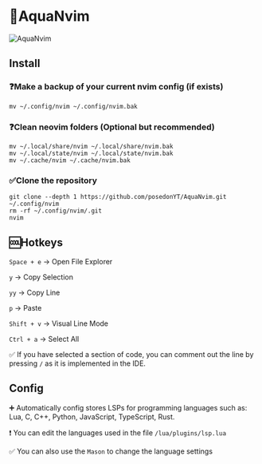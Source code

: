 # 🌊AquaNvim

![AquaNvim](https://i.ibb.co/spwqQJYc/2025-06-11-182330-hyprshot.png)

## Install 

### ❓Make a backup of your current nvim config (if exists)

``` mv ~/.config/nvim ~/.config/nvim.bak ```

### ❓Clean neovim folders (Optional but recommended)

```
mv ~/.local/share/nvim ~/.local/share/nvim.bak
mv ~/.local/state/nvim ~/.local/state/nvim.bak
mv ~/.cache/nvim ~/.cache/nvim.bak
```

### ✅Clone the repository

```
git clone --depth 1 https://github.com/posedonYT/AquaNvim.git ~/.config/nvim
rm -rf ~/.config/nvim/.git
nvim
```

## 🆒Hotkeys

``` Space + e ``` -> Open File Explorer

``` y ``` -> Copy Selection

``` yy ``` -> Copy Line

``` p ``` -> Paste

``` Shift + v ``` -> Visual Line Mode

``` Ctrl + a ``` -> Select All

✅ If you have selected a section of code, you can comment out the line by pressing ``` / ``` as it is implemented in the IDE.

## Config 

➕ Automatically config stores LSPs for programming languages such as: Lua, C, C++, Python, JavaScript, TypeScript, Rust.

❗ You can edit the languages used in the file ``` /lua/plugins/lsp.lua ```

✅ You can also use the ``` Mason ``` to change the language settings
